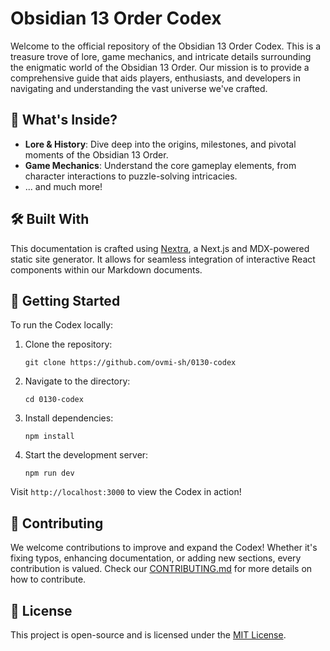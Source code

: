 # Obsidian 13 Order Codex

Welcome to the official repository of the Obsidian 13 Order Codex. This is a treasure trove of lore, game mechanics, and intricate details surrounding the enigmatic world of the Obsidian 13 Order. Our mission is to provide a comprehensive guide that aids players, enthusiasts, and developers in navigating and understanding the vast universe we've crafted.

## 📖 What's Inside?

- **Lore & History**: Dive deep into the origins, milestones, and pivotal moments of the Obsidian 13 Order.
- **Game Mechanics**: Understand the core gameplay elements, from character interactions to puzzle-solving intricacies.
- ... and much more!

## 🛠 Built With

This documentation is crafted using [Nextra](https://nextra.vercel.app/), a Next.js and MDX-powered static site generator. It allows for seamless integration of interactive React components within our Markdown documents.

## 🚀 Getting Started

To run the Codex locally:

1. Clone the repository:
   ```
   git clone https://github.com/ovmi-sh/0130-codex
   ```

2. Navigate to the directory:
   ```
   cd 0130-codex
   ```

3. Install dependencies:
   ```
   npm install
   ```

4. Start the development server:
   ```
   npm run dev
   ```

Visit `http://localhost:3000` to view the Codex in action!

## 🤝 Contributing

We welcome contributions to improve and expand the Codex! Whether it's fixing typos, enhancing documentation, or adding new sections, every contribution is valued. Check our [CONTRIBUTING.md](CONTRIBUTING.md) for more details on how to contribute.

## 📜 License

This project is open-source and is licensed under the [MIT License](LICENSE).
